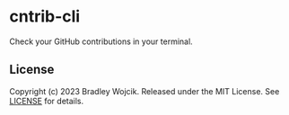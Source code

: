 # cntrib-cli

Check your GitHub contributions in your terminal.

## License

Copyright (c) 2023 Bradley Wojcik. Released under the MIT License. See
[LICENSE](LICENSE) for details.
